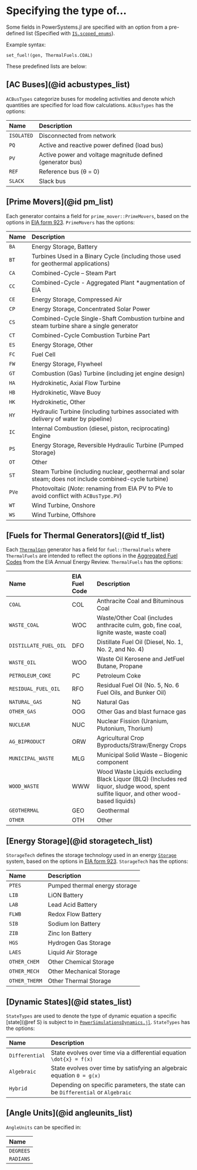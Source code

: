 # Specifying the type of...

Some fields in PowerSystems.jl are specified with an option from a pre-defined list
(Specified with [`IS.scoped_enums`](https://nrel-sienna.github.io/InfrastructureSystems.jl/stable/InfrastructureSystems/#InfrastructureSystems.@scoped_enum-Tuple%7BAny,%20Vararg%7BAny,%20N%7D%20where%20N%7D)).

Example syntax:

```
set_fuel!(gen, ThermalFuels.COAL)
```

These predefined lists are below:

## [AC Buses](@id acbustypes_list)

`ACBusTypes` categorize buses for modeling activities and denote which quantities are specified
for load flow calculations. `ACBusTypes` has the options:

| Name       | Description                                                |
|:---------- |:---------------------------------------------------------- |
| `ISOLATED` | Disconnected from network                                  |
| `PQ`       | Active and reactive power defined (load bus)               |
| `PV`       | Active power and voltage magnitude defined (generator bus) |
| `REF`      | Reference bus (θ = 0)                                      |
| `SLACK`    | Slack bus                                                  |

## [Prime Movers](@id pm_list)

Each generator contains a field for `prime_mover::PrimeMovers`, based on the options in
[EIA form 923](https://www.eia.gov/survey/form/eia_923/instructions.pdf).
`PrimeMovers` has the options:

| Name  | Description                                                                                            |
|:----- |:------------------------------------------------------------------------------------------------------ |
| `BA`  | Energy Storage, Battery                                                                                |
| `BT`  | Turbines Used in a Binary Cycle (including those used for geothermal applications)                     |
| `CA`  | Combined-Cycle – Steam Part                                                                            |
| `CC`  | Combined-Cycle - Aggregated Plant *augmentation of EIA                                                 |
| `CE`  | Energy Storage, Compressed Air                                                                         |
| `CP`  | Energy Storage, Concentrated Solar Power                                                               |
| `CS`  | Combined-Cycle Single-Shaft Combustion turbine and steam turbine share a single generator              |
| `CT`  | Combined-Cycle Combustion Turbine Part                                                                 |
| `ES`  | Energy Storage, Other                                                                                  |
| `FC`  | Fuel Cell                                                                                              |
| `FW`  | Energy Storage, Flywheel                                                                               |
| `GT`  | Combustion (Gas) Turbine (including jet engine design)                                                 |
| `HA`  | Hydrokinetic, Axial Flow Turbine                                                                       |
| `HB`  | Hydrokinetic, Wave Buoy                                                                                |
| `HK`  | Hydrokinetic, Other                                                                                    |
| `HY`  | Hydraulic Turbine (including turbines associated with delivery of water by pipeline)                   |
| `IC`  | Internal Combustion (diesel, piston, reciprocating) Engine                                             |
| `PS`  | Energy Storage, Reversible Hydraulic Turbine (Pumped Storage)                                          |
| `OT`  | Other                                                                                                  |
| `ST`  | Steam Turbine (including nuclear, geothermal and solar steam; does not include combined-cycle turbine) |
| `PVe` | Photovoltaic \(*Note*: renaming from EIA PV to PVe to avoid conflict with `ACBusType.PV`\)             |
| `WT`  | Wind Turbine, Onshore                                                                                  |
| `WS`  | Wind Turbine, Offshore                                                                                 |

## [Fuels for Thermal Generators](@id tf_list)

Each [`ThermalGen`](@ref) generator has a field for `fuel::ThermalFuels` where `ThermalFuels`
are intended to reflect the options in the
[Aggregated Fuel Codes](https://www.eia.gov/survey/form/eia_923/instructions.pdf) from the
EIA Annual Energy Review. `ThermalFuels` has the options:

| Name                  | EIA Fuel Code | Description                                                                                                                            |
|:--------------------- |:------------- |:-------------------------------------------------------------------------------------------------------------------------------------- |
| `COAL`                | COL           | Anthracite Coal and Bituminous Coal                                                                                                    |
| `WASTE_COAL`          | WOC           | Waste/Other Coal (includes anthracite culm, gob, fine coal, lignite waste, waste coal)                                                 |
| `DISTILLATE_FUEL_OIL` | DFO           | Distillate Fuel Oil (Diesel, No. 1, No. 2, and No. 4)                                                                                  |
| `WASTE_OIL`           | WOO           | Waste Oil Kerosene and JetFuel Butane, Propane                                                                                         |
| `PETROLEUM_COKE`      | PC            | Petroleum Coke                                                                                                                         |
| `RESIDUAL_FUEL_OIL`   | RFO           | Residual Fuel Oil (No. 5, No. 6 Fuel Oils, and Bunker Oil)                                                                             |
| `NATURAL_GAS`         | NG            | Natural Gas                                                                                                                            |
| `OTHER_GAS`           | OOG           | Other Gas and blast furnace gas                                                                                                        |
| `NUCLEAR`             | NUC           | Nuclear Fission (Uranium, Plutonium, Thorium)                                                                                          |
| `AG_BIPRODUCT`        | ORW           | Agricultural Crop Byproducts/Straw/Energy Crops                                                                                        |
| `MUNICIPAL_WASTE`     | MLG           | Municipal Solid Waste – Biogenic component                                                                                             |
| `WOOD_WASTE`          | WWW           | Wood Waste Liquids excluding Black Liquor (BLQ) (Includes red liquor, sludge wood, spent sulfite liquor, and other wood-based liquids) |
| `GEOTHERMAL`          | GEO           | Geothermal                                                                                                                             |
| `OTHER`               | OTH           | Other                                                                                                                                  |

## [Energy Storage](@id storagetech_list)

`StorageTech` defines the storage technology used in an energy [`Storage`](@ref) system, based
on the options in [EIA form 923](https://www.eia.gov/survey/form/eia_923/instructions.pdf).
`StorageTech` has the options:

| Name          | Description                   |
|:------------- |:----------------------------- |
| `PTES`        | Pumped thermal energy storage |
| `LIB`         | LiON Battery                  |
| `LAB`         | Lead Acid Battery             |
| `FLWB`        | Redox Flow Battery            |
| `SIB`         | Sodium Ion Battery            |
| `ZIB`         | Zinc Ion Battery              |
| `HGS`         | Hydrogen Gas Storage          |
| `LAES`        | Liquid Air Storage            |
| `OTHER_CHEM`  | Other Chemical Storage        |
| `OTHER_MECH`  | Other Mechanical Storage      |
| `OTHER_THERM` | Other Thermal Storage         |

## [Dynamic States](@id states_list)

`StateTypes` are used to denote the type of dynamic equation a specific [state](@ref S) is subject
to in [`PowerSimulationsDynamics.jl`](https://nrel-sienna.github.io/PowerSimulationsDynamics.jl/stable/).
`StateTypes` has the options:

| Name           | Description                                                                      |
|:-------------- |:-------------------------------------------------------------------------------- |
| `Differential` | State evolves over time via a differential equation ``\dot{x} = f(x)``           |
| `Algebraic`    | State evolves over time by satisfying an algebraic equation ``0 = g(x)``         |
| `Hybrid`       | Depending on specific parameters, the state can be `Differential` or `Algebraic` |

## [Angle Units](@id angleunits_list)

`AngleUnits` can be specified in:

| Name      |
|:--------- |
| `DEGREES` |
| `RADIANS` |
